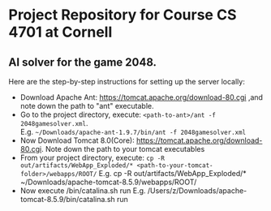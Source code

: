 # Project Repository for Course CS 4701 at Cornell
## AI solver for the game 2048. 

Here are the step-by-step instructions for setting up the server locally:
* Download Apache Ant: https://tomcat.apache.org/download-80.cgi ,and note down the path to "ant" executable.
* Go to the project directory, execute: ```<path-to-ant>/ant -f 2048gamesolver.xml```.  
  E.g. ```~/Downloads/apache-ant-1.9.7/bin/ant -f 2048gamesolver.xml```
* Now Download Tomcat 8.0(Core): https://tomcat.apache.org/download-80.cgi. Note down the path to your tomcat executables
* From your project directory, execute: ```cp -R out/artifacts/WebApp_Exploded/* <path-to-your-tomcat-folder>/webapps/ROOT/``` 
  E.g. cp -R out/artifacts/WebApp_Exploded/* ~/Downloads/apache-tomcat-8.5.9/webapps/ROOT/
* Now execute <path to tomcat>/bin/catalina.sh run
  E.g. /Users/z/Downloads/apache-tomcat-8.5.9/bin/catalina.sh run
